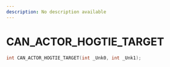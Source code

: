 ```yaml
---
description: No description available 
---
```


# CAN_ACTOR_HOGTIE_TARGET

```cpp
int CAN_ACTOR_HOGTIE_TARGET(int _Unk0, int _Unk1);
```
